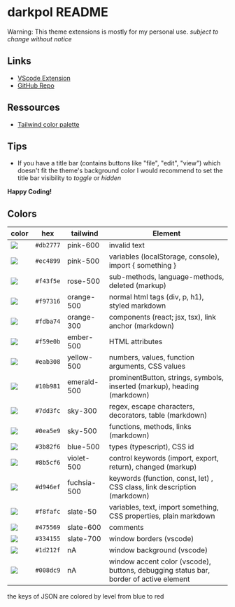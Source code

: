 # darkpol README

Warning: This theme extensions is mostly for my personal use.
_subject to change without notice_

## Links

-   [VScode Extension](https://marketplace.visualstudio.com/items?itemName=cit116.darkpol)
-   [GitHub Repo](https://github.com/riedadr/darkPOL)

## Ressources

-   [Tailwind color palette](https://tailwindcss.com/docs/customizing-colors#default-color-palette)

## Tips

-   If you have a title bar (contains buttons like "file", "edit", "view") which doesn't fit the theme's background color I would recommend to set the title bar visibility to _toggle_ or _hidden_

**Happy Coding!**

## Colors

| color                                              | hex       | tailwind    | Element                                                                               |
| -------------------------------------------------- | --------- | ----------- | ------------------------------------------------------------------------------------- |
| ![](https://singlecolorimage.com/get/db2777/20x20) | `#db2777` | pink-600    | invalid text                                                                          |
| ![](https://singlecolorimage.com/get/ec4899/20x20) | `#ec4899` | pink-500    | variables (localStorage, console), import { something }                               |
| ![](https://singlecolorimage.com/get/f43f5e/20x20) | `#f43f5e` | rose-500    | sub-methods, language-methods, deleted (markup)                                       |
| ![](https://singlecolorimage.com/get/f97316/20x20) | `#f97316` | orange-500  | normal html tags (div, p, h1), styled markdown                                        |
| ![](https://singlecolorimage.com/get/fdba74/20x20) | `#fdba74` | orange-300  | components (react; jsx, tsx), link anchor (markdown)                                  |
| ![](https://singlecolorimage.com/get/f59e0b/20x20) | `#f59e0b` | ember-500   | HTML attributes                                                                       |
| ![](https://singlecolorimage.com/get/eab308/20x20) | `#eab308` | yellow-500  | numbers, values, function arguments, CSS values                                       |
| ![](https://singlecolorimage.com/get/10b981/20x20) | `#10b981` | emerald-500 | prominentButton, strings, symbols, inserted (markup), heading (markdown)              |
| ![](https://singlecolorimage.com/get/7dd3fc/20x20) | `#7dd3fc` | sky-300     | regex, escape characters, decorators, table (markdown)                                |
| ![](https://singlecolorimage.com/get/0ea5e9/20x20) | `#0ea5e9` | sky-500     | functions, methods, links (markdown)                                                  |
| ![](https://singlecolorimage.com/get/3b82f6/20x20) | `#3b82f6` | blue-500    | types (typescript), CSS id                                                            |
| ![](https://singlecolorimage.com/get/8b5cf6/20x20) | `#8b5cf6` | violet-500  | control keywords (import, export, return), changed (markup)                           |
| ![](https://singlecolorimage.com/get/d946ef/20x20) | `#d946ef` | fuchsia-500 | keywords (function, const, let) , CSS class, link description (markdown)              |
| ![](https://singlecolorimage.com/get/f8fafc/20x20) | `#f8fafc` | slate-50    | variables, text, import something, CSS properties, plain markdown                     |
| ![](https://singlecolorimage.com/get/475569/20x20) | `#475569` | slate-600   | comments                                                                              |
| ![](https://singlecolorimage.com/get/334155/20x20) | `#334155` | slate-700   | window borders (vscode)                                                               |
| ![](https://singlecolorimage.com/get/1d212f/20x20) | `#1d212f` | nA          | window background (vscode)                                                            |
| ![](https://singlecolorimage.com/get/008dc/20x20) | `#008dc9` | nA          | window accent color (vscode), buttons, debugging status bar, border of active element |

the keys of JSON are colored by level from blue to red
